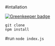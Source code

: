 #intallation

[![Greenkeeper badge](https://badges.greenkeeper.io/syzer/example-js-spark-usage.svg)](https://greenkeeper.io/)
```
git clone
npm install
```

#run
```node index.js```
